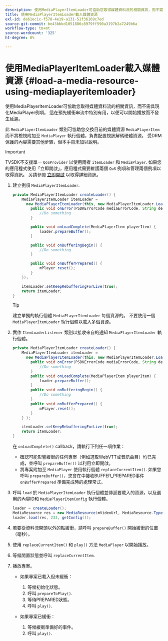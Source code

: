 ```yaml
---
description: 使用MediaPlayerItemLoader可協助您取得媒體資料流的相關資訊，而不需具現化MediaPlayer例項。 這在預先緩衝串流中特別有用，以便可以開始播放而不發生延遲。
title: 使用MediaPlayerItemLoader載入媒體資源
exl-id: de61ec1c-f578-4e19-a131-51f36169c7ed
source-git-commit: be43bbbd1051886c8979ff590a3197b2a7249b6a
workflow-type: tm+mt
source-wordcount: '325'
ht-degree: 0%

---
```


# 使用MediaPlayerItemLoader載入媒體資源 {#load-a-media-resource-using-mediaplayeritemloader}

使用MediaPlayerItemLoader可協助您取得媒體資料流的相關資訊，而不需具現化MediaPlayer例項。 這在預先緩衝串流中特別有用，以便可以開始播放而不發生延遲。

此 `MediaPlayerItemLoader` 類別可協助您交換目前的媒體資源 `MediaPlayerItem` 而不將檢視附加至 `MediaPlayer` 執行個體，負責配置視訊解碼硬體資源。 受DRM保護的內容需要其他步驟，但本手冊未加以說明。

>[!IMPORTANT]
>
>TVSDK不支援單一 `QoSProvider` 以使用兩者 `itemLoader` 和 `MediaPlayer`. 如果您的應用程式使用「立即開啟」，應用程式需要維護兩個 `QoS` 例項和管理兩個例項以取得資訊。 另請參閱 [立即開啟](../../android-3x-content-playback-options-android2/buffering-configuration/android-3x-instant-on.md) 以取得詳細資訊。

1. 建立例項 `MediaPlayerItemLoader`.

   ```java
   private MediaPlayerItemLoader createLoader() { 
       MediaPlayerItemLoader itemLoader =   
         new MediaPlayerItemLoader(this, new MediaPlayerItemLoader.LoaderListener() { 
           public void onError(PSDKErrorCode mediaErrorCode, String description) { 
               //Do something 
           } 
   
           public void onLoadComplete(MediaPlayerItem playerItem) { 
               loader.prepareBuffer(); 
           } 
   
           public void onBufferingBegin() { 
               //Do something 
           } 
   
           public void onBufferPrepared() { 
               mPlayer.reset(); 
           }  
       }); 
   
       itemLoader.setKeepRebufferingForLive(true); 
       return itemLoader; 
   } 
   ```

   >[!TIP]
   >
   >建立單獨的執行個體 `MediaPlayerItemLoader` 每個資源的。 不要使用一個 `MediaPlayerItemLoader` 執行個體以載入多個資源。

1. 實作 `ItemLoaderListener` 類別以接收來自的通知 `MediaPlayerItemLoader` 執行個體。

   ```java
   private MediaPlayerItemLoader createLoader() { 
       MediaPlayerItemLoader itemLoader =   
         new MediaPlayerItemLoader(this, new MediaPlayerItemLoader.LoaderListener() { 
           public void onError(PSDKErrorCode mediaErrorCode, String description) { 
               //Do something 
           } 
           public void onLoadComplete(MediaPlayerItem playerItem) { 
               loader.prepareBuffer(); 
           } 
           public void onBufferingBegin() { 
               //Do something 
           } 
           public void onBufferPrepared() { 
               mPlayer.reset(); 
           }  
       } ); 
   
       itemLoader.setKeepRebufferingForLive(true); 
       return itemLoader; 
   }
   ```

   在 `onLoadComplete()` callback，請執行下列任一項作業：

   * 確認可能影響緩衝的任何專案（例如選取WebVTT或音訊曲目）均已完成，並呼叫 `prepareBuffer()` 以利用立即開啟。
   * 將專案附加至 `MediaPlayer` 使用執行個體 `replaceCurrentItem()`.
   如果您呼叫 `prepareBuffer()`，您會在中接收BUFFER_PREPARED事件 `onBufferPrepared` 準備完成時的處理常式。
1. 呼叫 `load` 於 `MediaPlayerItemLoader` 執行個體並傳遞要載入的資源，以及選用的內容ID和 `MediaPlayerItemConfig` 執行個體。

   ```java
   loader = createLoader(); 
   MediaResource res = new MediaResource(mVideoUrl, MediaResource.Type.HLS, metadata); 
   loader.load(res, 233, getConfig());
   ```

1. 若要從資料流開頭以外的點緩衝，請呼叫 `prepareBuffer()` 開始緩衝的位置（毫秒）。
1. 使用 `replaceCurrentItem()` 和 `play()` 方法 `MediaPlayer` 以開始播放。
1. 等候閒置狀態並呼叫 `replaceCurrentItem`.
1. 播放專案。

   * 如果專案已載入但未緩衝：

      1. 等候初始化狀態。
      1. 呼叫 `prepareToPlay()`.
      1. 等待PREPARED狀態。
      1. 呼叫 `play()`.
   * 如果專案已緩衝：

      1. 等候緩衝準備好的事件。
      1. 呼叫 `play()`.
